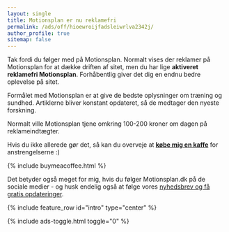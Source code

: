 ```yaml
---
layout: single
title: Motionsplan er nu reklamefri
permalink: /ads/off/hioewroijfadsleiwrlva2342j/
author_profile: true
sitemap: false
---
```


Tak fordi du følger med på Motionsplan. Normalt vises der reklamer på Motionsplan for at dække driften af sitet, men du har lige **aktiveret reklamefri Motionsplan**. Forhåbentlig giver det dig en endnu bedre oplevelse på sitet.

Formålet med Motionsplan er at give de bedste oplysninger om træning og sundhed. Artiklerne bliver konstant opdateret, så de medtager den nyeste forskning.

Normalt ville Motionsplan tjene omkring 100-200 kroner om dagen på reklameindtægter.

Hvis du ikke allerede gør det, så kan du overveje at **[købe mig en kaffe](https://www.buymeacoffee.com/lsolesen/)** for anstrengelserne :)

{% include buymeacoffee.html %}

Det betyder også meget for mig, hvis du følger Motionsplan.dk på de sociale medier - og husk endelig også at følge vores [nyhedsbrev og få gratis opdateringer](/nyhedsbrev/).

{% include feature_row id="intro" type="center" %}

{% include ads-toggle.html toggle="0" %}
